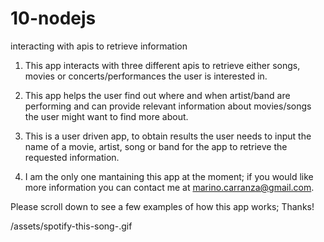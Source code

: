 # 10-nodejs
interacting with apis to retrieve information

1)  This app interacts with three different apis to retrieve either songs, movies or concerts/performances the user is interested in.

2)  This app helps the user find out where and when artist/band are performing and can provide relevant information about movies/songs the user might want to find more about.

3)  This is a user driven app, to obtain results the user needs to input the name of a movie, artist, song or band for the app to retrieve the requested information.

4)  I am the only one mantaining this app at the moment; if you would like more information you can contact me at marino.carranza@gmail.com.

Please scroll down to see a few examples of how this app works;  Thanks!

/assets/spotify-this-song-.gif